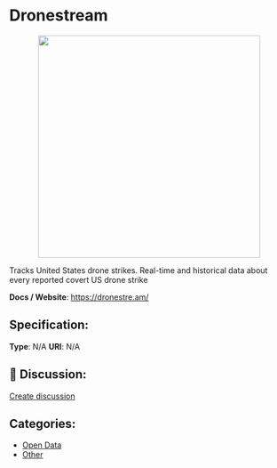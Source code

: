 # Dronestream
<p align="center">
    <img width="400" src="https://raw.githubusercontent.com/apis-list/apis-list/apis/dronestream/logo_256x256.png" />
</p>

Tracks United States drone strikes. Real-time and historical data about every reported covert US drone strike

**Docs / Website**: https://dronestre.am/

## Specification:
**Type**:  N/A 
**URI**:  N/A 

## 💬 Discussion:
[Create discussion](link)

## Categories:
- [Open Data](https://github.com/apis-list/apis-list#open-data)
- [Other](https://github.com/apis-list/apis-list#other)





